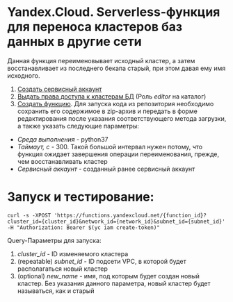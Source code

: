 # Yandex.Cloud. Serverless-функция для переноса кластеров баз данных в другие сети
Данная функция переименовывает исходный кластер, а затем восстанавливает из последнего бекапа старый, при этом давая ему имя исходного.
1. [Создать сервисный аккаунт](https://cloud.yandex.ru/docs/iam/operations/sa/create)
1. [Выдать права доступа к кластерам БД](https://cloud.yandex.ru/docs/iam/operations/sa/assign-role-for-sa) (Роль *editor* на каталог)
1. [Создать функцию](https://cloud.yandex.ru/docs/functions/quickstart/function-quickstart). Для запуска кода из репозитория необходимо сохранить его содержимое в zip-архив и передать в форме редактирования после указания соответствующего метода загрузки, а также указать следующие параметры: 
  * *Среда выполнения* - python37
  * *Таймаут, c* - 300. Такой большой интервал нужен потому, что функция ожидает завершения операции переименования, прежде, чем восстанавливать кластер
  * *Сервисный аккаунт* - созданный ранее сервисный аккаунт
# Запуск и тестирование:
    curl -s -XPOST 'https://functions.yandexcloud.net/{function_id}?cluster_id={cluster_id}&network_id={network_id}&subnet_id={subnet_id}' -H "Authorization: Bearer $(yc iam create-token)"
Query-Параметры для запуска:
1. *cluster_id* - ID изменяемого кластера
1. (repeatable) *subnet_id* - ID подсети VPC, в которой будет располагаться новый кластер
1. (optional) *new_name* - имя, под которым будет создан новый кластер. Без указания данного параметра, новый кластер будет называться, как и старый
